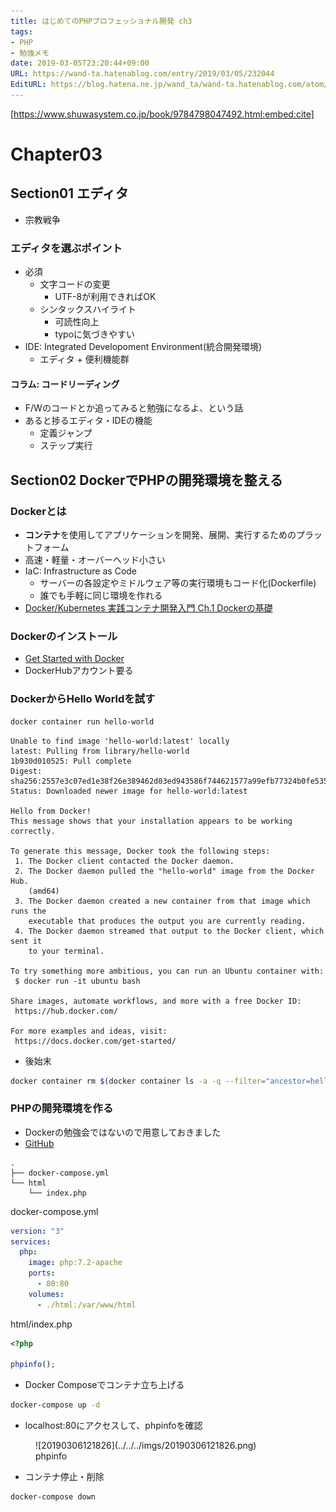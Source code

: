 ```yaml
---
title: はじめてのPHPプロフェッショナル開発 ch3
tags:
- PHP
- 勉強メモ
date: 2019-03-05T23:20:44+09:00
URL: https://wand-ta.hatenablog.com/entry/2019/03/05/232044
EditURL: https://blog.hatena.ne.jp/wand_ta/wand-ta.hatenablog.com/atom/entry/17680117126988454845
---
```




[https://www.shuwasystem.co.jp/book/9784798047492.html:embed:cite]


# Chapter03

## Section01 エディタ
        
- 宗教戦争

### エディタを選ぶポイント

- 必須
    - 文字コードの変更
        - UTF-8が利用できればOK
    - シンタックスハイライト
        - 可読性向上
        - typoに気づきやすい
- IDE: Integrated Developoment Environment(統合開発環境)
    - エディタ + 便利機能群

#### コラム: コードリーディング

- F/Wのコードとか追ってみると勉強になるよ、という話
- あると捗るエディタ・IDEの機能
    - 定義ジャンプ
    - ステップ実行


## Section02 DockerでPHPの開発環境を整える

### Dockerとは

- **コンテナ**を使用してアプリケーションを開発、展開、実行するためのプラットフォーム
- 高速・軽量・オーバーヘッド小さい
- IaC: Infrastructure as Code
    - サーバーの各設定やミドルウェア等の実行環境もコード化(Dockerfile)
    - 誰でも手軽に同じ環境を作れる
- [Docker/Kubernetes 実践コンテナ開発入門 Ch.1 Dockerの基礎](https://wand-ta.hatenablog.com/entry/2019/01/27/172839)


### Dockerのインストール

- [Get Started with Docker](https://www.docker.com/get-started)
- DockerHubアカウント要る


### DockerからHello Worldを試す

```sh
docker container run hello-world
```

```
Unable to find image 'hello-world:latest' locally
latest: Pulling from library/hello-world
1b930d010525: Pull complete
Digest: sha256:2557e3c07ed1e38f26e389462d03ed943586f744621577a99efb77324b0fe535
Status: Downloaded newer image for hello-world:latest

Hello from Docker!
This message shows that your installation appears to be working correctly.

To generate this message, Docker took the following steps:
 1. The Docker client contacted the Docker daemon.
 2. The Docker daemon pulled the "hello-world" image from the Docker Hub.
    (amd64)
 3. The Docker daemon created a new container from that image which runs the
    executable that produces the output you are currently reading.
 4. The Docker daemon streamed that output to the Docker client, which sent it
    to your terminal.

To try something more ambitious, you can run an Ubuntu container with:
 $ docker run -it ubuntu bash

Share images, automate workflows, and more with a free Docker ID:
 https://hub.docker.com/

For more examples and ideas, visit:
 https://docs.docker.com/get-started/
```

- 後始末

```sh
docker container rm $(docker container ls -a -q --filter="ancestor=hello-world")
```

### PHPの開発環境を作る

- Dockerの勉強会ではないので用意しておきました
- [GitHub](https://github.com/wand2016/php_sandbox)

```
.
├── docker-compose.yml
└── html
    └── index.php
```

docker-compose.yml
```yaml
version: "3"
services:
  php:
    image: php:7.2-apache
    ports:
      - 80:80
    volumes:
      - ./html:/var/www/html
```

html/index.php
```php
<?php

phpinfo();
```

- Docker Composeでコンテナ立ち上げる

```sh
docker-compose up -d
```

- localhost:80にアクセスして、phpinfoを確認

<figure class="figure-image figure-image-fotolife" title="phpinfo">![20190306121826](../../../imgs/20190306121826.png)<figcaption>phpinfo</figcaption></figure>


- コンテナ停止・削除

```sh
docker-compose down
```
